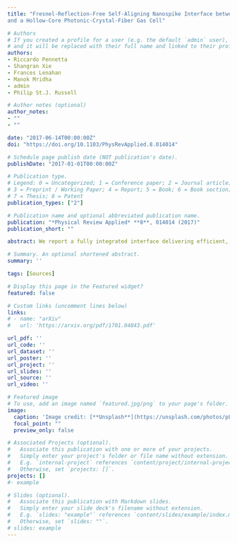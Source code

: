 ```yaml
---
title: "Fresnel-Reflection-Free Self-Aligning Nanospike Interface between a Step-Index Fiber
and a Hollow-Core Photonic-Crystal-Fiber Gas Cell"

# Authors
# If you created a profile for a user (e.g. the default `admin` user), write the username (folder name) here 
# and it will be replaced with their full name and linked to their profile.
authors:
- Riccardo Pennetta
- Shangran Xie
- Frances Lenahan
- Manok Mridha
- admin
- Philip St.J. Russell

# Author notes (optional)
author_notes:
- ""
- ""

date: "2017-06-14T00:00:00Z"
doi: "https://doi.org/10.1103/PhysRevApplied.8.014014"

# Schedule page publish date (NOT publication's date).
publishDate: "2017-01-01T00:00:00Z"

# Publication type.
# Legend: 0 = Uncategorized; 1 = Conference paper; 2 = Journal article;
# 3 = Preprint / Working Paper; 4 = Report; 5 = Book; 6 = Book section;
# 7 = Thesis; 8 = Patent
publication_types: ["2"]

# Publication name and optional abbreviated publication name.
publication: "*Physical Review Applied* **8**, 014014 (2017)"
publication_short: ""

abstract: We report a fully integrated interface delivering efficient, reflection-free, single-mode, and self-aligned coupling between a step-index fiber and a gas-filled hollow-core photonic crystal fiber. The device offers a universal solution for interfacing solid and hollow cores and can be sealed to allow operation either evacuated or at high pressure. Stimulated Raman scattering and molecular modulation of light are demonstrated in a H2-filled hollow-core photonic crystal fiber using the device.

# Summary. An optional shortened abstract.
summary: '' 

tags: [Sources]

# Display this page in the Featured widget?
featured: false

# Custom links (uncomment lines below)
links:
# - name: "arXiv"
#   url: 'https://arxiv.org/pdf/1701.04843.pdf'

url_pdf: ''
url_code: ''
url_dataset: ''
url_poster: ''
url_project: ''
url_slides: ''
url_source: ''
url_video: ''

# Featured image
# To use, add an image named `featured.jpg/png` to your page's folder. 
image:
  caption: 'Image credit: [**Unsplash**](https://unsplash.com/photos/pLCdAaMFLTE)'
  focal_point: ""
  preview_only: false

# Associated Projects (optional).
#   Associate this publication with one or more of your projects.
#   Simply enter your project's folder or file name without extension.
#   E.g. `internal-project` references `content/project/internal-project/index.md`.
#   Otherwise, set `projects: []`.
projects: []
#- example

# Slides (optional).
#   Associate this publication with Markdown slides.
#   Simply enter your slide deck's filename without extension.
#   E.g. `slides: "example"` references `content/slides/example/index.md`.
#   Otherwise, set `slides: ""`.
# slides: example
---
```

